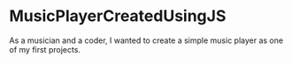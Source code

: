 # MusicPlayerCreatedUsingJS
As a musician and a coder, I wanted to create a simple music player as one of my first projects.
